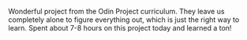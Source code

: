 Wonderful project from the Odin Project curriculum. They leave us completely alone to figure everything out, which is just the right way to learn.
Spent about 7-8 hours on this project today and learned a ton!

